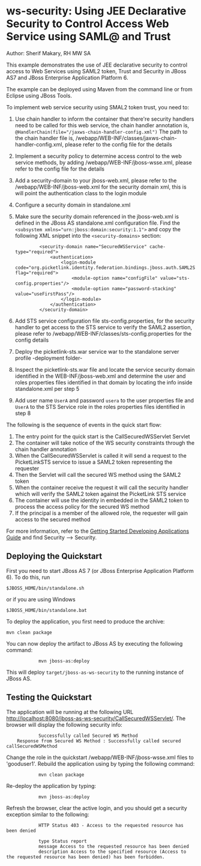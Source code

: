 ws-security:  Using JEE Declarative Security to Control Access Web Service using SAML@ and Trust
====================
Author: Sherif Makary, RH MW SA

This example demonstrates the use of JEE declarative security to control access to Web Services using SAML2 token, Trust and Security in JBoss AS7 and JBoss Enterprise Application Platform 6.

The example can be deployed using Maven from the command line or from Eclipse using JBoss Tools.

To implement web service security using SMAL2 token trust, you need to:

1. Use chain handler to inform the container that there're security handlers need to be called for this  web service, the chain handler annotation is, `@HandlerChain(file="/jaxws-chain-handler-config.xml")`
The path to the chain handler file is, /webapp/WEB-INF/classes/jaxws-chain-handler-config.xml, please refer to the config file for the details
2. Implement a security policy to determine access control to the web service methods, by adding /webapp/WEB-INF/jboss-wsse.xml, please refer to the config file for the details
3. Add a security-domain to your jboss-web.xml, please refer to the /webapp/WEB-INF/jboss-web.xml for the security domain xml, this is will point the authentication class to the login module  
4. Configure a security domain in standalone.xml
5. Make sure the security domain referenced in the jboss-web.xml is defined in the JBoss AS standalone.xml configuration file. Find the `<subsystem xmlns="urn:jboss:domain:security:1.1">` and copy the following XML snippet into the `<security-domains>` section:

                <security-domain name="SecuredWSService" cache-type="required">
                    <authentication>
                        <login-module code="org.picketlink.identity.federation.bindings.jboss.auth.SAML2STSLoginModule" flag="required">
                            <module-option name="configFile" value="sts-config.properties"/>
                            <module-option name="password-stacking" value="useFirstPass"/>
                        </login-module>
                    </authentication>
                </security-domain>
6. Add STS service configuration file sts-config.properties, for the security handler to get access to the STS service to verify the SAML2 assertion, please refer to /webapp/WEB-INF/classes/sts-config.properties for the config details
7. Deploy the picketlink-sts.war service war to the standalone server profile -deployment folder-
8. Inspect the picketlink-sts.war file and locate the service security domain identified in the WEB-INF/jboss-web.xml and determine the user and roles properties files identified in that domain by locating the info inside standalone.xml per step 5
9. Add user name `UserA` and password `usera` to the user properties file and `UserA` to the STS Service role in the roles properties files identified in step 8


The following is the sequence of events in the quick start flow:

1. The entry point for the quick start is the CallSecuredWSServlet Servlet
2. The container will take notice of the WS security constraints through the chain handler annotation
3. When the CallSecuredWSServlet is called it will send a request to the PicketLinkSTS service to issue a SAML2 token representing the requester
4. Then the Servlet will call the secured WS method using the SAML2 token
5. When the container receive the request it will call the security handler which will verify the SAML2 token against the PicketLink STS service
6. The container will use the identity in embedded in the SAML2 token to process the access policy for the secured WS method
7. If the principal is a member of the allowed role, the requester will gain access to the secured method


For more information, refer to the  <a href="https://docs.jboss.org/author/display/AS71/Getting+Started+Developing+Applications+Guide" title="Getting Started Developing Applications Guide">Getting Started Developing Applications Guide</a> and find Security --> Security.


## Deploying the Quickstart

First you need to start JBoss AS 7 (or JBoss Enterprise Application Platform 6). To do this, run

    $JBOSS_HOME/bin/standalone.sh

or if you are using Windows

    $JBOSS_HOME/bin/standalone.bat

To deploy the application, you first need to produce the archive:

    mvn clean package


You can now deploy the artifact to JBoss AS by executing the following command:

                mvn jboss-as:deploy

This will deploy `target/jboss-as-ws-security` to the running instance of JBoss AS.

## Testing the Quickstart

The application will be running at the following URL <http://localhost:8080/jboss-as-ws-security/CallSecuredWSServlet/>.
The browser will display the following security info:

                Successfully called Secured WS Method
		Response from Secured WS Method : Successfully called secured callSecuredWSMethod

Change the role in the quickstart /webapp/WEB-INF/jboss-wsse.xml files to 'gooduser1'. 
Rebuild the application using by typing the following command:


                mvn clean package

Re-deploy the application by typing:

                mvn jboss-as:deploy

Refresh the browser, clear the active login, and you should get a security exception similar to the following: 

                HTTP Status 403 - Access to the requested resource has been denied

                type Status report
                message Access to the requested resource has been denied
                description Access to the specified resource (Access to the requested resource has been denied) has been forbidden.
